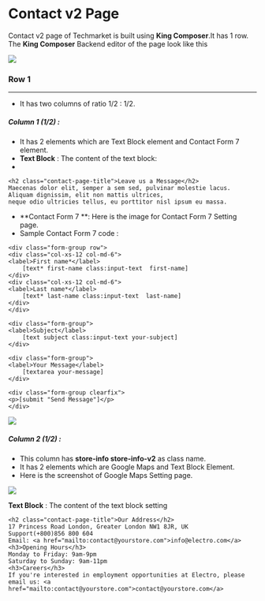 # Contact v2 Page

Contact v2 page of Techmarket is built using **King Composer**.It has 1 row. The **King Composer** Backend editor of the page look like this

![](http://transvelo.github.io/docs/techmarket/images/contact-v2.png)


### Row 1
---
* It has two columns of ratio 1/2 : 1/2.

##### Column 1 (1/2) :

* It has 2 elements which are Text Block element and Contact Form 7 element.
* **Text Block** : The content of the text block:
*
```
<h2 class="contact-page-title">Leave us a Message</h2>
Maecenas dolor elit, semper a sem sed, pulvinar molestie lacus. Aliquam dignissim, elit non mattis ultrices,
neque odio ultricies tellus, eu porttitor nisl ipsum eu massa.
```
* **Contact Form 7 **: Here is the image for Contact Form 7 Setting page.
* Sample Contact Form 7 code :

```
<div class="form-group row">
<div class="col-xs-12 col-md-6">
<label>First name*</label>
    [text* first-name class:input-text  first-name]
</div>
<div class="col-xs-12 col-md-6">
<label>Last name*</label>
    [text* last-name class:input-text  last-name]
</div>
</div>

<div class="form-group">
<label>Subject</label>
    [text subject class:input-text your-subject]
</div>

<div class="form-group">
<label>Your Message</label>
    [textarea your-message]
</div>

<div class="form-group clearfix">
<p>[submit "Send Message"]</p>
</div>
```

![](http://transvelo.github.io/docs/techmarket/images/contact-form-7-setting.png)

##### Column 2 (1/2) :

* This column has **store-info store-info-v2** as class name.
* It has 2 elements which are Google Maps and Text Block Element.
* Here is the screenshot of Google Maps Setting page.

![](http://transvelo.github.io/docs/techmarket/images/google-map-setting.png)

**Text Block** : The content of the text block setting

```
<h2 class="contact-page-title">Our Address</h2>
17 Princess Road London, Greater London NW1 8JR, UK
Support(+800)856 800 604
Email: <a href="mailto:contact@yourstore.com">info@electro.com</a>
<h3>Opening Hours</h3>
Monday to Friday: 9am-9pm
Saturday to Sunday: 9am-11pm
<h3>Careers</h3>
If you're interested in employment opportunities at Electro, please email us: <a href="mailto:contact@yourstore.com">contact@yourstore.com</a>
```






